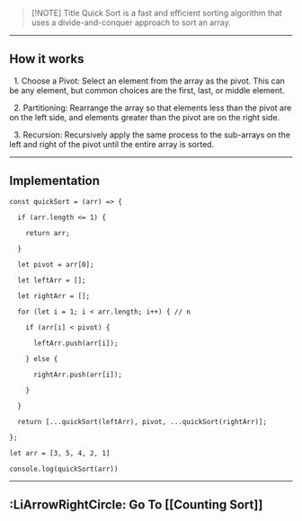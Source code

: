 

> [!NOTE] Title
Quick Sort is a fast and efficient sorting algorithm that uses a divide-and-conquer approach to sort an array.


---
## **How it works**


  1. Choose a Pivot: Select an element from the array as the pivot. This can be any element, but common choices are the first, last, or middle element.

  2. Partitioning: Rearrange the array so that elements less than the pivot are on the left side, and elements greater than the pivot are on the right side.

  3. Recursion: Recursively apply the same process to the sub-arrays on the left and right of the pivot until the entire array is sorted.

---

## **Implementation**

```
const quickSort = (arr) => {

  if (arr.length <= 1) {

    return arr;

  }

  let pivot = arr[0];

  let leftArr = [];

  let rightArr = [];

  for (let i = 1; i < arr.length; i++) { // n

    if (arr[i] < pivot) {

      leftArr.push(arr[i]);

    } else {

      rightArr.push(arr[i]);

    }

  }

  return [...quickSort(leftArr), pivot, ...quickSort(rightArr)];

};

let arr = [3, 5, 4, 2, 1]

console.log(quickSort(arr))
```

---

## **:LiArrowRightCircle: Go To [[Counting Sort]]**
